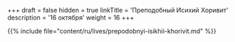 +++
draft = false
hidden = true
linkTitle = 'Преподобный Исихий Хоривит'
description = '16 октября'
weight = 16
+++

{{% include file="content/ru/lives/prepodobnyi-isikhii-khorivit.md" %}}
